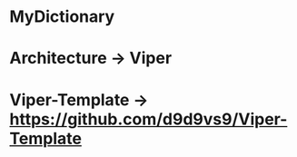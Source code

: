 # MyDictionary
# Architecture -> Viper 
# Viper-Template -> https://github.com/d9d9vs9/Viper-Template
